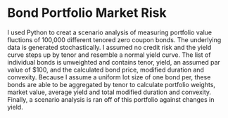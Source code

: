 # Bond Portfolio Market Risk
I used Python to creat a scenario analysis of measuring portfolio value fluctions of 100,000 different tenored zero coupon bonds. The underlying data is generated stochastically. I assumed no credit risk and the yield curve steps up by tenor and resemble a normal yield curve. The list of individual bonds is unweighted and contains tenor, yield, an assumed par value of $100, and the calculated bond price, modified duration and convexity. Because I assume a uniform lot size of one bond per, these bonds are able to be aggregated by tenor to calculate portfolio weights, market value, average yield and total modified duration and convexity. Finally, a scenario analysis is ran off of this portfolio against changes in yield.
 
